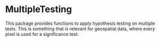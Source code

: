 # MultipleTesting

This package provides functions to apply hypothesis testing on multiple tests.
This is something that is relevant for geospatial data, where every pixel is used for a significance test. 

